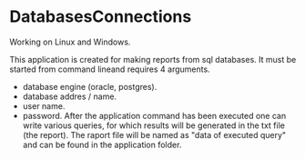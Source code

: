# DatabasesConnections

Working on Linux and Windows.

This application is created for making reports from sql databases. It must be started from command lineand requires 4 arguments.
- database engine (oracle, postgres).
- database addres / name.
- user name.
- password.
After the application command has been executed one can write various queries, for which results will be generated in the 
txt file (the report). The raport file will be named as "data of executed query" and can be found in the application folder.
